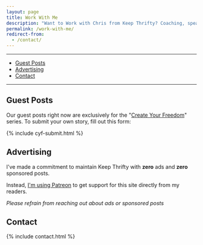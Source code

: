```yaml
---
layout: page
title: Work With Me
description: "Want to Work with Chris from Keep Thrifty? Coaching, speaking, and collaboration - it's all here."
permalink: /work-with-me/
redirect-from:
  - /contact/
---
```


<hr />

<div class="in-page-nav">
  <ul class="in-page-nav--list">
    <li class="in-page-nav--list-item"><a href="#guest-posts">Guest Posts</a></li>
    <li class="in-page-nav--list-item"><a href="#advertising">Advertising</a></li>
    <li class="in-page-nav--list-item"><a href="#contact">Contact</a></li>
  </ul>
</div>

<hr />

## Guest Posts

Our guest posts right now are exclusively for the "[Create Your Freedom]({{site.url}}/archive#create-your-freedom)" series. To submit your own story, fill out this form:

{% include cyf-submit.html %}

## Advertising

I've made a commitment to maintain Keep Thrifty with <strong>zero</strong> ads and <strong>zero</strong> sponsored posts.

Instead, [I'm using Patreon](https://www.patreon.com/keepthrifty/) to get support for this site directly from my readers.

<em>Please refrain from reaching out about ads or sponsored posts</em>

## Contact

<a name="contact" />

{% include contact.html %}
